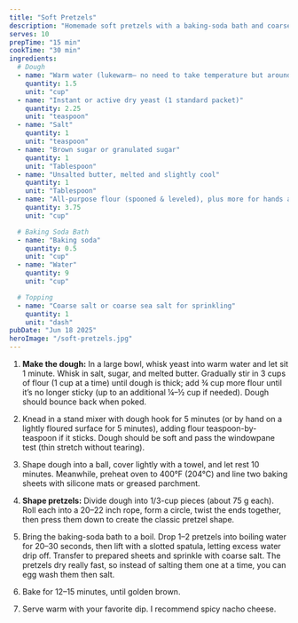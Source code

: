 ```yaml
---
title: "Soft Pretzels"
description: "Homemade soft pretzels with a baking-soda bath and coarse sea salt"
serves: 10
prepTime: "15 min"
cookTime: "30 min"
ingredients:
  # Dough
  - name: "Warm water (lukewarm– no need to take temperature but around 100°F (38°C) is great)"
    quantity: 1.5
    unit: "cup"
  - name: "Instant or active dry yeast (1 standard packet)"
    quantity: 2.25
    unit: "teaspoon"
  - name: "Salt"
    quantity: 1
    unit: "teaspoon"
  - name: "Brown sugar or granulated sugar"
    quantity: 1
    unit: "Tablespoon"
  - name: "Unsalted butter, melted and slightly cool"
    quantity: 1
    unit: "Tablespoon"
  - name: "All-purpose flour (spooned & leveled), plus more for hands and work surface"
    quantity: 3.75
    unit: "cup"

  # Baking Soda Bath
  - name: "Baking soda"
    quantity: 0.5
    unit: "cup"
  - name: "Water"
    quantity: 9
    unit: "cup"

  # Topping
  - name: "Coarse salt or coarse sea salt for sprinkling"
    quantity: 1
    unit: "dash"
pubDate: "Jun 18 2025"
heroImage: "/soft-pretzels.jpg"
---
```


1. **Make the dough:** In a large bowl, whisk yeast into warm water and let sit 1 minute. Whisk in salt, sugar, and melted butter. Gradually stir in 3 cups of flour (1 cup at a time) until dough is thick; add ¾ cup more flour until it’s no longer sticky (up to an additional ¼–½ cup if needed). Dough should bounce back when poked.

2. Knead in a stand mixer with dough hook for 5 minutes (or by hand on a lightly floured surface for 5 minutes), adding flour teaspoon-by-teaspoon if it sticks. Dough should be soft and pass the windowpane test (thin stretch without tearing).

3. Shape dough into a ball, cover lightly with a towel, and let rest 10 minutes. Meanwhile, preheat oven to 400°F (204°C) and line two baking sheets with silicone mats or greased parchment.

4. **Shape pretzels:** Divide dough into 1/3-cup pieces (about 75 g each). Roll each into a 20–22 inch rope, form a circle, twist the ends together, then press them down to create the classic pretzel shape.

5. Bring the baking-soda bath to a boil. Drop 1–2 pretzels into boiling water for 20–30 seconds, then lift with a slotted spatula, letting excess water drip off. Transfer to prepared sheets and sprinkle with coarse salt. The pretzels dry really fast, so instead of salting them one at a time, you can egg wash them then salt.

6. Bake for 12–15 minutes, until golden brown.

7. Serve warm with your favorite dip. I recommend spicy nacho cheese.
